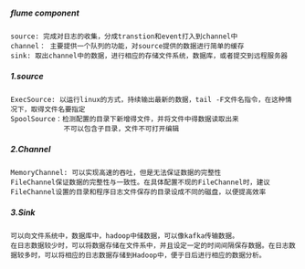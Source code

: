 ##### flume component

```
source: 完成对日志的收集，分成transtion和event打入到channel中
channel： 主要提供一个队列的功能，对source提供的数据进行简单的缓存
sink: 取出channel中的数据，进行相应的存储文件系统，数据库，或者提交到远程服务器
```

##### 1.source

```
ExecSource: 以运行linux的方式，持续输出最新的数据，tail -F文件名指令，在这种情况下，取得文件名要指定
SpoolSource：检测配置的目录下新增得文件，并将文件中得数据读取出来
			 不可以包含子目录，文件不可打开编辑
```

##### 2.Channel

```
MemoryChannel: 可以实现高速的吞吐，但是无法保证数据的完整性
FileChannel保证数据的完整性与一致性。在具体配置不现的FileChannel时，建议FileChannel设置的目录和程序日志文件保存的目录设成不同的磁盘，以便提高效率
```

##### 3.Sink

```
可以向文件系统中，数据库中，hadoop中储数据，可以像kafka传输数据。
在日志数据较少时，可以将数据存储在文件系中，并且设定一定的时间间隔保存数据。在日志数据较多时，可以将相应的日志数据存储到Hadoop中，便于日后进行相应的数据分析。
```

